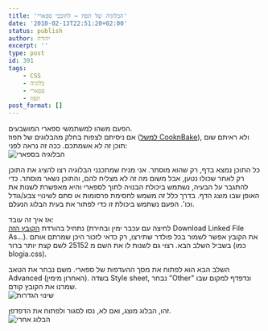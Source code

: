 ```yaml
---
title: 'הבלוגיה של תפוז – לחובבי ספארי'
date: '2010-02-13T22:51:20+02:00'
status: publish
author: יהודה
excerpt: ''
type: post
id: 391
tags:
    - CSS
    - בלוגיה
    - ספארי
    - תפוז
post_format: []
---
```

הפעם משהו למשתמשי ספארי המושבעים.  
אם ניסיתם לצפות בחלק מהבלוגים של תפוז ([למשל CooknBake](http://blog.tapuz.co.il/CooknBake)), ולא ראיתם שום תוכן זה לא אשמתכם. ככה זה נראה לפני:  
![הבלוגיה בספארי](http://img.skitch.com/20100213-gk9b6gyh134cx8sut4f3j2waeq.png)

כל התוכן נמצא בדף, רק שהוא מוסתר. אני מניח שמתכנני הבלוגיה רצו להציג את התוכן רק לאחר שכולו נטען, אבל משום מה זה לא מצליח להם, והתוכן נשאר מוסתר. כדי להתגבר על הבעיה, נשתמש ביכולת הבנויה לתוך לספארי והיא מאפשרת לשנות את האופן שבו מוצג הדף. בדרך כלל זה משמש לחסימת פרסומות או סתם לשינויי צבע/גודל וכו'. הפעם נשתמש ביכולת זו כדי לפתור את בעית הבלוג הנעלם.

אז איך זה עובד:  
נתחיל בהורדת [הקובץ הזה](http://userstyles.org/styles/25152.css) (לחיצה עם עכבר ימין ובחירת Download Linked File As…). את הקובץ אפשר לשמור בכל פולדר שתירצו, רק כדאי לזכור היכן שמרתם אותם בשביל השלב הבא. רצוי גם לשנות לו את השם מ 25152 לשם קצת יותר ברור (כמו blogia.css).

השלב הבא הוא לפתוח את מסך ההעדפות של ספארי. משם נבחר את הטאב Advanced (האחרון מימין). בשדה Style sheet, נבחר "Other" ונדפדף למקום שבו שמרנו את הקובץ קודם.  
![שינוי הגדרות](http://img.skitch.com/20100213-k9wki6tbknmwrw7wh4h56u99ee.png)

זהו, הבלוג מוצג, ואם לא, נסו לסגור ולפתוח את הדפדפן.  
![הבלוג אחרי](http://img.skitch.com/20100213-b88pabtxidmpcma99mm1yf5tc2.png)
